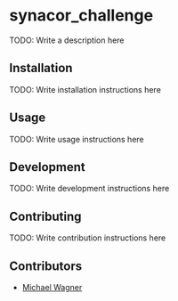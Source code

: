 # synacor_challenge

TODO: Write a description here

## Installation

TODO: Write installation instructions here

## Usage

TODO: Write usage instructions here

## Development

TODO: Write development instructions here

## Contributing

TODO: Write contribution instructions here

## Contributors

- [Michael Wagner](https://github.com/mdwagner)
